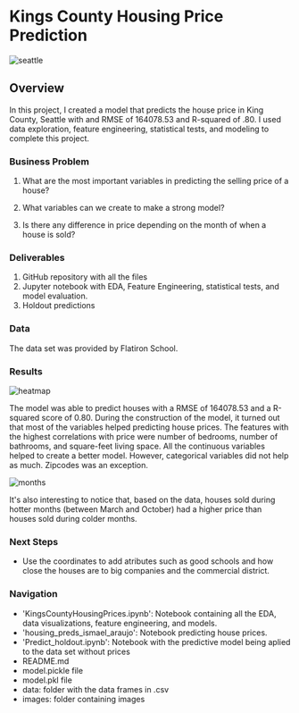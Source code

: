# Kings County Housing Price Prediction

![seattle](https://github.com/Ismaeltrevi/project-kings_county_housing_prices/blob/main/seattle.jpg)

## Overview

In this project, I created a model that predicts the house price in King County, Seattle with and RMSE of 164078.53 and R-squared of .80. I used data exploration, feature engineering, statistical tests, and modeling to complete this project.

### Business Problem

1. What are the most important variables in predicting the selling price of a house?

2. What variables can we create to make a strong model?

3. Is there any difference in price depending on the month of when a house is sold?

### Deliverables
1. GitHub repository with all the files
2. Jupyter notebook with EDA, Feature Engineering, statistical tests, and model evaluation.
3. Holdout predictions


### Data
The data set was provided by Flatiron School.

### Results

![heatmap](https://github.com/Ismaeltrevi/project-kings_county_housing_prices/blob/main/images/heatmap.png)

The model was able to predict houses with a RMSE of 164078.53 and a R-squared score of 0.80. During the construction of the model, it turned out that most of the variables helped predicting house prices. The features with the highest correlations with price were number of bedrooms, number of bathrooms, and square-feet living space. All the continuous variables helped to create a better model. However, categorical variables did not help as much. Zipcodes was an exception.

![months](https://github.com/Ismaeltrevi/project-kings_county_housing_prices/blob/main/images/month_sold.png)


 It's also interesting to notice that, based on the data, houses sold during hotter months (between March and October) had a higher price than houses sold during colder months. 

### Next Steps

- Use the coordinates to add atributes such as good schools and how close the houses are to big companies and the commercial district.

### Navigation
- 'KingsCountyHousingPrices.ipynb': Notebook containing all the EDA, data visualizations, feature engineering, and models.
- 'housing_preds_ismael_araujo': Notebook predicting house prices.
- 'Predict_holdout.ipynb': Notebook with the predictive model being aplied to the data set without prices
- README.md
- model.pickle file
- model.pkl file
- data: folder with the data frames in .csv
- images: folder containing images

